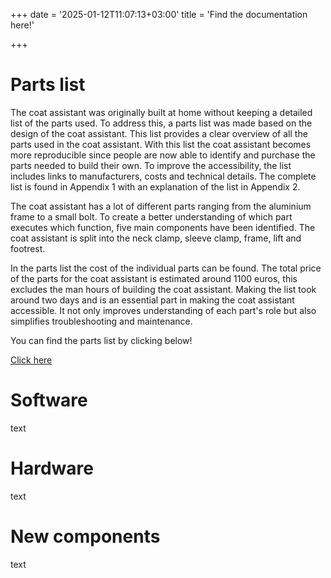 +++
date = '2025-01-12T11:07:13+03:00'
title = 'Find the documentation here!'

+++



# Parts list
The coat assistant was originally built at home without keeping a detailed list of the parts used. To address this, a parts list was made based on the design of the coat assistant. This list provides a clear overview of all the parts used in the coat assistant. With this list the coat assistant becomes more reproducible since people are now able to identify and purchase the parts needed to build their own. To improve the accessibility, the list includes links to manufacturers, costs and technical details. The complete list is found in Appendix 1 with an explanation of the list in Appendix 2. 

The coat assistant has a lot of different parts ranging from the aluminium frame to a small bolt. To create a better understanding of which part executes which function, five main components have been identified. The coat assistant is split into the neck clamp, sleeve clamp, frame, lift and footrest. 

In the parts list the cost of the individual parts can be found. The total price of the parts for the coat assistant is estimated around 1100 euros, this excludes the man hours of building the coat assistant. Making the list took around two days and is an essential part in making the coat assistant accessible. It not only improves understanding of each part's role but also simplifies troubleshooting and maintenance. 

You can find the parts list by clicking below!

[Click here](https://docs.google.com/spreadsheets/d/1SKY_A5kuUwK8DZBwdt1jHBP-jUBJyg_6uEylCcjhY3I/edit?usp=sharing "Go to the parts list in Google Sheets")

# Software
text

# Hardware
text

# New components
text
